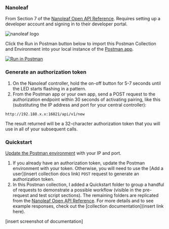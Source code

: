 ### Nanoleaf

From Section 7 of the [Nanoleaf Open API Reference](http://forum.nanoleaf.me/docs/openapi). Requires setting up a developer account and signing in to their developer portal.

![[nanoleaf logo](https://s3.amazonaws.com/postman-static-getpostman-com/postman-docs/nanoleaf-logo.png)](https://s3.amazonaws.com/postman-static-getpostman-com/postman-docs/nanoleaf-logo.png)

Click the Run in Postman button below to import this Postman Collection and Environment into your local instance of the [Postman app](https://www.getpostman.com/apps).

[![Run in Postman](https://run.pstmn.io/button.svg)](https://app.getpostman.com/run-collection/b6c8948a002d2dcd6364#?env%5BNanoleaf%5D=W3sia2V5IjoiaXBBZGRyZXNzIiwidmFsdWUiOiIxOTIuMTY4LngueDoxNjAyMSIsImVuYWJsZWQiOnRydWUsInR5cGUiOiJ0ZXh0In0seyJrZXkiOiJhdXRoVG9rZW4iLCJ2YWx1ZSI6IkFkZC1hLXVzZXItdG8tZ2VuZXJhdGUtYXV0aC10b2tlbiIsImVuYWJsZWQiOnRydWUsInR5cGUiOiJ0ZXh0In1d)

### Generate an authorization token

1. On the Nanoleaf controller, hold the on-off button for 5-7 seconds until the LED starts flashing in a pattern.
2. From the Postman app or your own app, send a POST request to the authorization endpoint within 30 seconds of activating pairing, like this (substituting the IP address and port for your central controller):

`http://192.188.x.x:16021/api/v1/new`

The result returned will be a 32-character authorization token that you will use in all of your subsequent calls.

### Quickstart

[Update the Postman environment](https://www.getpostman.com/docs/v6/postman/environments_and_globals/manage_environments#editing-an-active-environment) with your IP and port.

1. If you already have an authorization token, update the Postman environment with your token. Otherwise, you will need to use the [Add a user](insert collection docs link) `POST` request to generate an authorization token.
2. In this Postman collection, I added a Quickstart folder to group a handful of requests to demonstrate a possible workflow (visible in the pre-request and test script sections). The remaining folders are replicated from the [Nanoleaf Open API Reference](http://forum.nanoleaf.me/docs/openapi). For more details and to see example responses, check out the [collection documentation](insert link here).

[insert screenshot of documentation]
